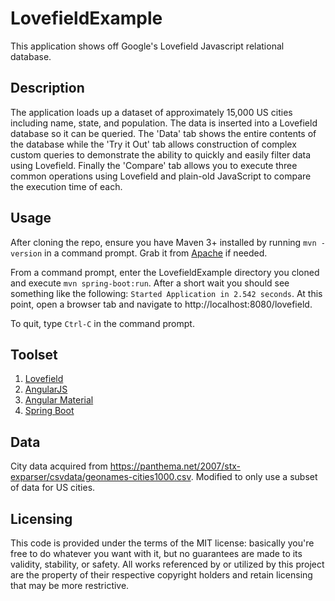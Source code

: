 # LovefieldExample
This application shows off Google's Lovefield Javascript relational database.

## Description
The application loads up a dataset of approximately 15,000 US cities including name, state, and population. The data is inserted into a Lovefield database so it can be queried. The 'Data' tab shows the entire contents of the database while the 'Try it Out' tab allows construction of complex custom queries to demonstrate the ability to quickly and easily filter data using Lovefield. Finally the 'Compare' tab allows you to execute three common operations using Lovefield and plain-old JavaScript to compare the execution time of each.

## Usage
After cloning the repo, ensure you have Maven 3+ installed by running `mvn -version` in a command prompt. Grab it from [Apache](https://maven.apache.org/) if needed.

From a command prompt, enter the LovefieldExample directory you cloned and execute `mvn spring-boot:run`. After a short wait you should see something like the following: `Started Application in 2.542 seconds`. At this point, open a browser tab and navigate to http://localhost:8080/lovefield.

To quit, type `Ctrl-C` in the command prompt.

## Toolset
1. [Lovefield](https://google.github.io/lovefield/)
2. [AngularJS](https://angularjs.org/)
3. [Angular Material](https://material.angularjs.org/latest/#/)
4. [Spring Boot](http://projects.spring.io/spring-boot/)

## Data
City data acquired from https://panthema.net/2007/stx-exparser/csvdata/geonames-cities1000.csv. Modified to only use a subset of data for US cities.

## Licensing
This code is provided under the terms of the MIT license: basically you're free to do whatever you want with it, but no guarantees are made to its validity, stability, or safety. All works referenced by or utilized by this project are the property of their respective copyright holders and retain licensing that may be more restrictive.
